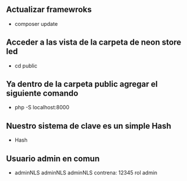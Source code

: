 ## Actualizar framewroks
-   composer update
## Acceder a las vista de la carpeta de neon store led
-   cd public
## Ya dentro de la carpeta public agregar el siguiente comando
-   php -S localhost:8000
## Nuestro sistema de clave es un simple Hash
- Hash
## Usuario admin en comun
- adminNLS adminNLS adminNLS contrena: 12345 rol admin